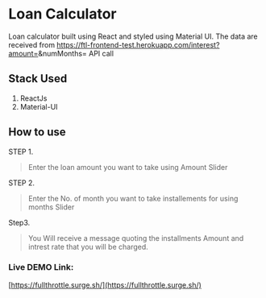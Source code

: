 # Loan Calculator

Loan calculator built using React and styled using Material UI. The data are received from https://ftl-frontend-test.herokuapp.com/interest?amount=<amount>&numMonths=<numMonth> API call

## Stack Used

1. ReactJs
2. Material-UI

## How to use

STEP 1. 
> Enter the loan amount you want to take using Amount Slider

STEP 2.
> Enter the No. of month you want to take installements for using months Slider

Step3.

> You Will receive a message quoting the installments Amount and intrest rate that  you will be charged.

### Live DEMO Link:
[https://fullthrottle.surge.sh/](https://fullthrottle.surge.sh/)